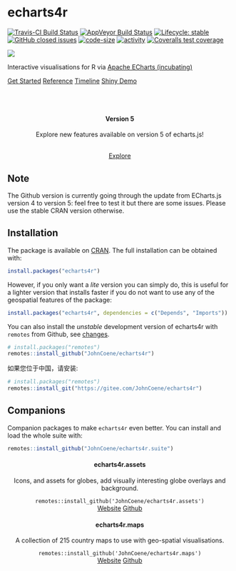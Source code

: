 # echarts4r

[![Travis-CI Build Status](https://travis-ci.org/JohnCoene/echarts4r.svg?branch=master)](https://travis-ci.org/JohnCoene/echarts4r) [![AppVeyor Build Status](https://ci.appveyor.com/api/projects/status/github/JohnCoene/echarts4r?branch=master&svg=true)](https://ci.appveyor.com/project/JohnCoene/echarts4r) [![Lifecycle: stable](https://img.shields.io/badge/lifecycle-stable-brightgreen.svg)](https://www.tidyverse.org/lifecycle/#stable) [![GitHub closed issues](https://img.shields.io/github/issues-closed/JohnCoene/echarts4r.svg)](https://github.com/JohnCoene/echarts4r/issues) [![code-size](https://img.shields.io/github/languages/code-size/JohnCoene/echarts4r.svg)](https://github.com/JohnCoene/echarts4r) [![activity](https://img.shields.io/github/last-commit/JohnCoene/echarts4r.svg)](https://github.com/JohnCoene/echarts4r) [![Coveralls test coverage](https://coveralls.io/repos/github/JohnCoene/echarts4r/badge.svg)](https://coveralls.io/github/JohnCoene/echarts4r)

<div class = "row">

<div class = "col-md-4">
<img class = "img-responsive responsive-img" src="reference/figures/logo.png">
</div>

<div class = "col-md-8">
<p>Interactive visualisations for R via <a href="https://echarts.apache.org/">Apache ECharts (incubating)</a></p>
<a class = "btn btn-success" href = "articles/get_started.html" style = "margin-bottom: 5px;">Get Started</a>
<a class = "btn btn-primary" href = "reference/" style = "margin-bottom: 5px;">Reference</a>
<a class = "btn btn-info" href = "articles/timeline" style = "margin-bottom: 5px;">Timeline</a>
<a class = "btn btn-default" href = "http://shiny.john-coene.com/echarts4rShiny" style = "margin-bottom: 5px;">Shiny Demo</a>
</div>

</div>

<br/><br/>

<div class = "thumbnail" style = "text-align:center;">
<div class = "caption">
<i class = "fa fa-code-branch fa-4x" style = "color:#293c55;"></i>
<h4>Version 5</h4>
<p>Explore new features available on version 5 of echarts.js!</p>
<br/>
<a class = "btn btn-warning" href = "articles/v5">Explore</a>
</div>
</div>

## Note

The Github version is currently going through the update from ECharts.js version 4 to version 5: feel free to test it but there are some issues. Please use the stable CRAN version otherwise.

## Installation

The package is available on [CRAN](https://CRAN.R-project.org/package=echarts4r). The full installation can be obtained with:

```r
install.packages("echarts4r")
```

However, if you only want a _lite_ version you can simply do, this is useful for a lighter version that installs faster if you do not want to use any of the geospatial features of the package:

```r
install.packages("echarts4r", dependencies = c("Depends", "Imports"))
```

You can also install the _unstable_ development version of echarts4r with `remotes` from Github, see [changes](news/index.html).

```r
# install.packages("remotes")
remotes::install_github("JohnCoene/echarts4r")
```

如果您位于中国，请安装:

```r
# install.packages("remotes")
remotes::install_git("https://gitee.com/JohnCoene/echarts4r")
```

## Companions

Companion packages to make `echarts4r` even better. You can install and load the whole suite with:

```r
remotes::install_github("JohnCoene/echarts4r.suite")
```

<div class = "row">

<div class = "col-md-6">

<div class = "thumbnail" style = "text-align:center;">
<div class = "caption">
<i class = "fa fa-globe fa-5x" style = "color:#293c55;"></i>
<h4>echarts4r.assets</h4>
<p>Icons, and assets for globes, add visually interesting globe overlays and background.</p>
<pre class = "sourceCode r"><code class = "sourceCode r">remotes::install_github('JohnCoene/echarts4r.assets')</code></pre>
<a class = "btn btn-default" href = "https://echarts4r-assets.john-coene.com/">Website</a>
<a class = "btn btn-default" href = "https://github.com/JohnCoene/echarts4r.assets">Github</a>
</div>
</div>

</div>

<div class = "col-md-6">
<div class = "thumbnail" style = "text-align:center;">
<div class = "caption">
<i class = "fa fa-map-o fa-5x" style = "color:#293c55;"></i>
<h4>echarts4r.maps</h4>
<p>A collection of 215 country maps to use with geo-spatial visualisations.</p>
<pre class = "sourceCode r"><code class = "sourceCode r">remotes::install_github('JohnCoene/echarts4r.maps')</code></pre>
<a class = "btn btn-default" href = "https://echarts4r-maps.john-coene.com/">Website</a>
<a class = "btn btn-default" href = "https://github.com/JohnCoene/echarts4r.maps">Github</a>
</div>
</div>
</div>

</div>
